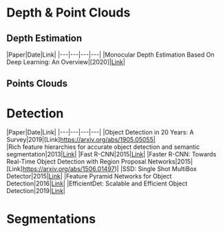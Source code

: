 # Depth & Point Clouds
## Depth Estimation
|Paper|Date|Link|
|---|---|---|---|
|Monocular Depth Estimation Based On Deep Learning: An Overview|[2020]|[Link](https://arxiv.org/abs/2003.06620)|
## Points Clouds
# Detection 
|Paper|Date|Link|
|---|---|---|---|
|Object Detection in 20 Years: A Survey|2019|[Link]https://arxiv.org/abs/1905.05055|  
|Rich feature hierarchies for accurate object detection and semantic segmentation|2013|[Link](https://arxiv.org/abs/1311.2524)|
|Fast R-CNN|2015|[Link](https://arxiv.org/abs/1504.08083)|
|Faster R-CNN: Towards Real-Time Object Detection with Region Proposal Networks|2015|[Link]https://arxiv.org/abs/1506.01497)|
|SSD: Single Shot MultiBox Detector|2015|[Link](https://arxiv.org/abs/1512.02325)|
|Feature Pyramid Networks for Object Detection|2016|[Link](https://arxiv.org/abs/1612.03144)|
|EfficientDet: Scalable and Efficient Object Detection|2019|[Link](https://arxiv.org/abs/1911.09070)|
# Segmentations